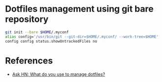 # Dotfiles management using git bare repository
```bash
git init --bare $HOME/.myconf
alias config='/usr/bin/git --git-dir=$HOME/.myconf/ --work-tree=$HOME'
config config status.showUntrackedFiles no
```

# References
- [Ask HN: What do you use to manage dotfiles?](https://news.ycombinator.com/item?id=11071754)

